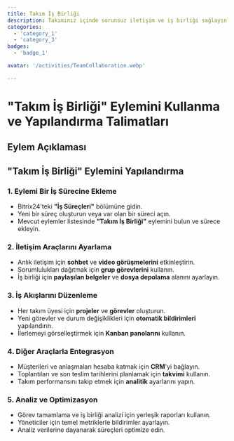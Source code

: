 ```yaml
---
title: Takım İş Birliği
description: Takımınız içinde sorunsuz iletişim ve iş birliği sağlayın.
categories: 
  - 'category_1'
  - 'category_3'
badges: 
  - 'badge_1'

avatar: '/activities/TeamCollaboration.webp'

---
```

# "Takım İş Birliği" Eylemini Kullanma ve Yapılandırma Talimatları

## Eylem Açıklaması

## **"Takım İş Birliği" Eylemini Yapılandırma**

### 1. Eylemi Bir İş Sürecine Ekleme
- Bitrix24'teki **"İş Süreçleri"** bölümüne gidin.
- Yeni bir süreç oluşturun veya var olan bir süreci açın.
- Mevcut eylemler listesinde **"Takım İş Birliği"** eylemini bulun ve sürece ekleyin.

### 2. İletişim Araçlarını Ayarlama
- Anlık iletişim için **sohbet** ve **video görüşmelerini** etkinleştirin.
- Sorumlulukları dağıtmak için **grup görevlerini** kullanın.
- İş birliği için **paylaşılan belgeler** ve **dosya depolama** alanını ayarlayın.

### 3. İş Akışlarını Düzenleme
- Her takım üyesi için **projeler** ve **görevler** oluşturun.
- Yeni görevler ve durum değişiklikleri için **otomatik bildirimleri** yapılandırın.
- İlerlemeyi görselleştirmek için **Kanban panolarını** kullanın.

### 4. Diğer Araçlarla Entegrasyon
- Müşterileri ve anlaşmaları hesaba katmak için **CRM**'yi bağlayın.
- Toplantıları ve son teslim tarihlerini planlamak için **takvimi** kullanın.
- Takım performansını takip etmek için **analitik** ayarlarını yapın.

### 5. Analiz ve Optimizasyon
- Görev tamamlama ve iş birliği analizi için yerleşik raporları kullanın.
- Yöneticiler için temel metriklerle bildirimler ayarlayın.
- Analiz verilerine dayanarak süreçleri optimize edin.